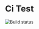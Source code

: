# Ci Test

[![Build status](https://ci.appveyor.com/api/projects/status/jvh8fsuapyl025ga?svg=true)](https://ci.appveyor.com/project/Julie-T/typescript-1)